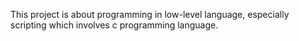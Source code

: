 This project is about programming in low-level language, especially scripting which involves c programming language.
